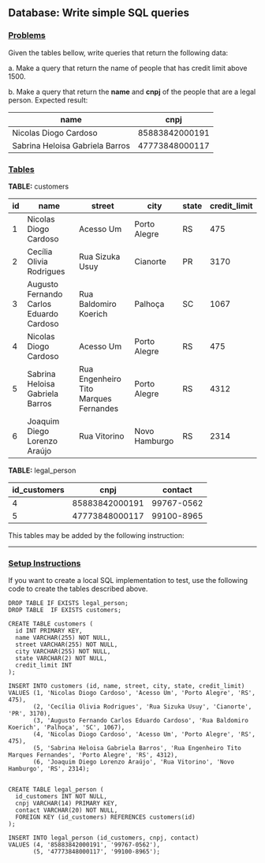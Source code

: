 ## Database: Write simple SQL queries 

### <u>Problems </u>

Given the tables bellow, write queries that return the following data:

a. Make a query that return the name of people that has credit limit above 1500.

b. Make a query that return the **name** and **cnpj** of the people that are a legal person. Expected result:

| name                            | cnpj            |
|---------------------------------|-----------------|
| Nicolas Diogo Cardoso           | 85883842000191  |
| Sabrina Heloisa Gabriela Barros | 47773848000117  |


### <u>Tables</u>

**TABLE:** customers

| id | name                                    | street                                | city          | state | credit_limit |
|----|-----------------------------------------|---------------------------------------|---------------|-------|--------------|
| 1  | Nicolas Diogo Cardoso                   | Acesso Um                             | Porto Alegre  | RS    | 475          |
| 2  | Cecília Olivia Rodrigues                | Rua Sizuka Usuy                       | Cianorte      | PR    | 3170         |
| 3  | Augusto Fernando Carlos Eduardo Cardoso | Rua Baldomiro Koerich                 | Palhoça       | SC    | 1067         |
| 4  | Nicolas Diogo Cardoso                   | Acesso Um                             | Porto Alegre  | RS    | 475          |
| 5  | Sabrina Heloisa Gabriela Barros         | Rua Engenheiro Tito Marques Fernandes | Porto Alegre  | RS    | 4312         |
| 6  | Joaquim Diego Lorenzo Araújo            | Rua Vitorino                          | Novo Hamburgo | RS    | 2314         |


**TABLE:** legal_person

| id_customers | cnpj           | contact    |
|--------------|----------------|------------|
| 4            | 85883842000191 | 99767-0562 |
| 5            | 47773848000117 | 99100-8965 |


This tables may be added by the following instruction:

---

### <u>Setup Instructions</u>

If you want to create a local SQL implementation to test, use the following code to create the tables described above.

```vim
DROP TABLE IF EXISTS legal_person;
DROP TABLE  IF EXISTS customers;

CREATE TABLE customers (
  id INT PRIMARY KEY,
  name VARCHAR(255) NOT NULL,
  street VARCHAR(255) NOT NULL,
  city VARCHAR(255) NOT NULL,
  state VARCHAR(2) NOT NULL,
  credit_limit INT
);

INSERT INTO customers (id, name, street, city, state, credit_limit)
VALUES (1, 'Nicolas Diogo Cardoso', 'Acesso Um', 'Porto Alegre', 'RS', 475),
       (2, 'Cecília Olivia Rodrigues', 'Rua Sizuka Usuy', 'Cianorte', 'PR', 3170),
       (3, 'Augusto Fernando Carlos Eduardo Cardoso', 'Rua Baldomiro Koerich', 'Palhoça', 'SC', 1067),
       (4, 'Nicolas Diogo Cardoso', 'Acesso Um', 'Porto Alegre', 'RS', 475),
       (5, 'Sabrina Heloisa Gabriela Barros', 'Rua Engenheiro Tito Marques Fernandes', 'Porto Alegre', 'RS', 4312),
       (6, 'Joaquim Diego Lorenzo Araújo', 'Rua Vitorino', 'Novo Hamburgo', 'RS', 2314);


CREATE TABLE legal_person (
  id_customers INT NOT NULL,
  cnpj VARCHAR(14) PRIMARY KEY,
  contact VARCHAR(20) NOT NULL,
  FOREIGN KEY (id_customers) REFERENCES customers(id)
);

INSERT INTO legal_person (id_customers, cnpj, contact)
VALUES (4, '85883842000191', '99767-0562'),
       (5, '47773848000117', '99100-8965');
```
